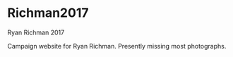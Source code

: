 # Richman2017
Ryan Richman 2017

Campaign website for Ryan Richman. Presently missing most photographs.

